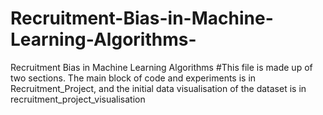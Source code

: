# Recruitment-Bias-in-Machine-Learning-Algorithms-
Recruitment Bias in Machine Learning Algorithms 
#This file is made up of two sections. The main block of code and experiments is in Recruitment_Project, and the initial data visualisation of the dataset is in recruitment_project_visualisation 
